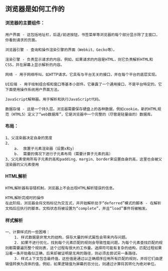 ##	浏览器是如何工作的


####	浏览器的主要组件：

	用户界面 - 这包括地址栏，后退/前进按钮，书签菜单等浏览器的每个部分显示除了主窗口，你看到请求的页面。

	浏览器引擎 - 查询和操作渲染引擎的界面（Webkit、Gecko等）。

	渲染引擎 - 负责显示请求的内容。例如，如果请求的内容是HTML，则它负责解析HTML和CSS，并在屏幕上显示解析的内容。

	网络 - 用于网络呼叫，如HTTP请求。它具有与平台无关的接口，并在每个平台的底层实现。

	UI后端 - 用于绘制组合框和窗口等基本小部件。它暴露了一个通用接口，不是平台特定的。它下面使用操作系统用户界面方法。

	JavaScript解释器。用于解析和执行JavaScript代码。

	数据存储 - 这是一个持久层。浏览器需要保存硬盘上的各种数据，例如cookie。新的HTML规范（HTML5）定义了“web数据库”，它是浏览器中一个完整的（尽管是轻量级的）数据库。	

####	布局：

	1、父渲染器决定自身的宽度
	2、	
		a.	放置子元素渲染器（设置x和y）
		b.	需要的情况下进行子元素布局（需要计算子元素的高）
	3、父元素使用所有子元素的高和padding、margin、border来设置自身的高，这里也会被父渲染器的父元素使用

####	HTML解析

	HTML解析器有容错机制，浏览器上不会出现HTML解析错误的信息。
	
	HTML解析完成时的操作
	在此阶段，浏览器会将文档标记为交互式，并开始解析处于“deferred”模式的脚本 - 在解析文档后应执行的脚本。文档状态将被设置为“complete”，并且“load”事件将被触发。

####	样式解析
	
	一、计算样式的一些困难：
		1. 样式数据是非常大的结构，保存大量的样式属性会带来内存问题。
		2. 如果不进行优化，找到每个元素匹配的规则会导致性能问题，为每个元素查找匹配的规则都需要遍历整个规则表，这个过程有很大的工作量。选择符可能有复杂的结构，匹配过程如果沿着一条开始看似正确，后来却被证明是无用的路径，则必须去尝试另一条路径。
		3. 样式上下文包含最终值，这些值是通过以正确顺序应用所有匹配的规则，并将它们由逻辑值转换为具体的值，例如，如果逻辑值为屏幕的百分比，则通过计算将其转化为绝对单位。
	